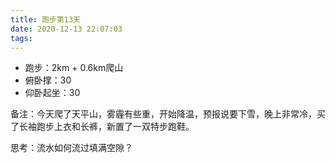 ```yaml
---
title: 跑步第13天
date: 2020-12-13 22:07:03
tags:
---
```


- 跑步：2km + 0.6km爬山
- 俯卧撑：30
- 仰卧起坐：30

备注：今天爬了天平山，雾霾有些重，开始降温，预报说要下雪，晚上非常冷，买了长袖跑步上衣和长裤，新置了一双特步跑鞋。

思考：流水如何流过填满空隙？

